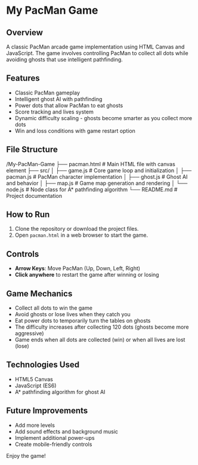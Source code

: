 # My PacMan Game

## Overview
A classic PacMan arcade game implementation using HTML Canvas and JavaScript. The game involves controlling PacMan to collect all dots while avoiding ghosts that use intelligent pathfinding.

## Features
- Classic PacMan gameplay
- Intelligent ghost AI with pathfinding
- Power dots that allow PacMan to eat ghosts
- Score tracking and lives system
- Dynamic difficulty scaling - ghosts become smarter as you collect more dots
- Win and loss conditions with game restart option

## File Structure
/My-PacMan-Game ├── pacman.html # Main HTML file with canvas element ├── src/ │ ├── game.js # Core game loop and initialization │ ├── pacman.js # PacMan character implementation │ ├── ghost.js # Ghost AI and behavior │ ├── map.js # Game map generation and rendering │ └── node.js # Node class for A* pathfinding algorithm └── README.md # Project documentation


## How to Run
1. Clone the repository or download the project files.
2. Open `pacman.html` in a web browser to start the game.

## Controls
- **Arrow Keys**: Move PacMan (Up, Down, Left, Right)
- **Click anywhere** to restart the game after winning or losing

## Game Mechanics
- Collect all dots to win the game
- Avoid ghosts or lose lives when they catch you
- Eat power dots to temporarily turn the tables on ghosts
- The difficulty increases after collecting 120 dots (ghosts become more aggressive)
- Game ends when all dots are collected (win) or when all lives are lost (lose)

## Technologies Used
- HTML5 Canvas
- JavaScript (ES6)
- A* pathfinding algorithm for ghost AI

## Future Improvements
- Add more levels
- Add sound effects and background music
- Implement additional power-ups
- Create mobile-friendly controls

Enjoy the game!
